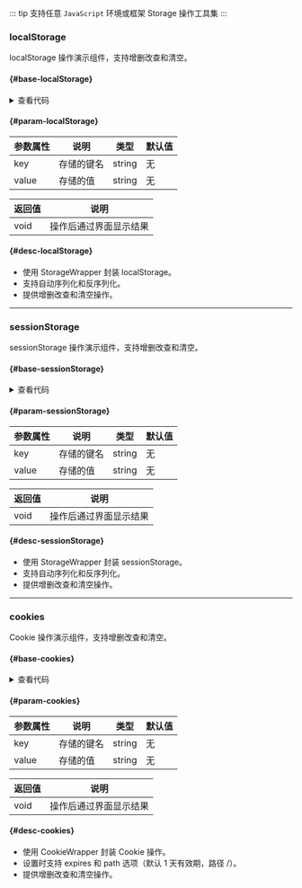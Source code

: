 <script setup>
import { useAddNumInOutlineLabel } from '../../.vitepress/utils/createElement.ts'
useAddNumInOutlineLabel(3)

import localStorage from "./localStorage.vue"
import sessionStorage from "./sessionStorage.vue"
import cookies from "./cookies.vue"

</script>

::: tip 支持任意 `JavaScript` 环境或框架
Storage 操作工具集
:::

### localStorage

localStorage 操作演示组件，支持增删改查和清空。

<div class="buzzts-border">

#### <divider-base /> {#base-localStorage}

<localStorage />

<details>
<summary>查看代码</summary>

<<< @/utils/storage/localStorage.vue

</details>

#### <divider-param /> {#param-localStorage}

| 参数属性 | 说明       | 类型   | 默认值 |
|----------|------------|--------|--------|
| key      | 存储的键名 | string | 无     |
| value    | 存储的值   | string | 无     |

| 返回值 | 说明       |
|--------|------------|
| void   | 操作后通过界面显示结果 |

#### <divider-desc /> {#desc-localStorage}

- 使用 StorageWrapper 封装 localStorage。
- 支持自动序列化和反序列化。
- 提供增删改查和清空操作。

</div>

---

### sessionStorage

sessionStorage 操作演示组件，支持增删改查和清空。

<div class="buzzts-border">

#### <divider-base /> {#base-sessionStorage}

<sessionStorage />

<details>
<summary>查看代码</summary>

<<< @/utils/storage/sessionStorage.vue

</details>

#### <divider-param /> {#param-sessionStorage}

| 参数属性 | 说明       | 类型   | 默认值 |
|----------|------------|--------|--------|
| key      | 存储的键名 | string | 无     |
| value    | 存储的值   | string | 无     |

| 返回值 | 说明       |
|--------|------------|
| void   | 操作后通过界面显示结果 |

#### <divider-desc /> {#desc-sessionStorage}

- 使用 StorageWrapper 封装 sessionStorage。
- 支持自动序列化和反序列化。
- 提供增删改查和清空操作。

</div>

---

### cookies

Cookie 操作演示组件，支持增删改查和清空。

<div class="buzzts-border">

#### <divider-base /> {#base-cookies}

<cookies />

<details>
<summary>查看代码</summary>

<<< @/utils/storage/cookies.vue

</details>

#### <divider-param /> {#param-cookies}

| 参数属性 | 说明       | 类型   | 默认值 |
|----------|------------|--------|--------|
| key      | 存储的键名 | string | 无     |
| value    | 存储的值   | string | 无     |

| 返回值 | 说明       |
|--------|------------|
| void   | 操作后通过界面显示结果 |

#### <divider-desc /> {#desc-cookies}

- 使用 CookieWrapper 封装 Cookie 操作。
- 设置时支持 expires 和 path 选项（默认 1 天有效期，路径 /）。
- 提供增删改查和清空操作。

</div>
